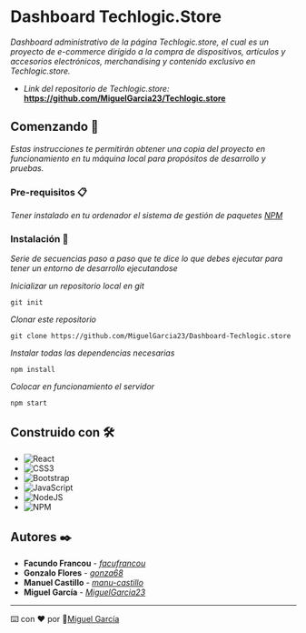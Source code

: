 # Dashboard Techlogic.Store

_Dashboard administrativo de la página Techlogic.store, el cual es un proyecto de e-commerce dirigido a la compra de dispositivos, artículos y accesorios electrónicos, merchandising y contenido exclusivo en Techlogic.store._

* _Link del repositorio de Techlogic.store:_ **https://github.com/MiguelGarcia23/Techlogic.store**

## Comenzando 🚀

_Estas instrucciones te permitirán obtener una copia del proyecto en funcionamiento en tu máquina local para propósitos de desarrollo y pruebas._

### Pre-requisitos 📋

_Tener instalado en tu ordenador el sistema de gestión de paquetes [NPM](https://www.npmjs.com/)_

### Instalación 🔧

_Serie de secuencias paso a paso que te dice lo que debes ejecutar para tener un entorno de desarrollo ejecutandose_

_Inicializar un repositorio local en git_

```
git init
```

_Clonar este repositorio_

```
git clone https://github.com/MiguelGarcia23/Dashboard-Techlogic.store
```

_Instalar todas las dependencias necesarias_

```
npm install
```

_Colocar en funcionamiento el servidor_

```
npm start
```

## Construido con 🛠️

* ![React](https://img.shields.io/badge/react-%2320232a.svg?style=for-the-badge&logo=react&logoColor=%2361DAFB)
* ![CSS3](https://img.shields.io/badge/css3-%231572B6.svg?style=for-the-badge&logo=css3&logoColor=white)
* ![Bootstrap](https://img.shields.io/badge/bootstrap-%23563D7C.svg?style=for-the-badge&logo=bootstrap&logoColor=white)
* ![JavaScript](https://img.shields.io/badge/javascript-%23323330.svg?style=for-the-badge&logo=javascript&logoColor=%23F7DF1E)
* ![NodeJS](https://img.shields.io/badge/node.js-6DA55F?style=for-the-badge&logo=node.js&logoColor=white)
* ![NPM](https://img.shields.io/badge/NPM-%23000000.svg?style=for-the-badge&logo=npm&logoColor=white)

## Autores ✒️

* **Facundo Francou** - *[facufrancou](https://github.com/facufrancou)*
* **Gonzalo Flores** - *[gonza68](https://github.com/gonza68)*
* **Manuel Castillo** - *[manu-castillo](https://github.com/manu-castillo)*
* **Miguel García** - *[MiguelGarcia23](https://github.com/MiguelGarcia23)*

---
⌨️ con ❤️ por 🐺[Miguel García](https://github.com/MiguelGarcia23)
